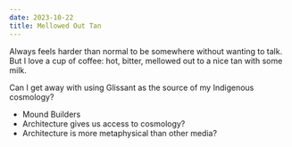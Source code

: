 ```yaml
---
date: 2023-10-22
title: Mellowed Out Tan
---
```


Always feels harder than normal to be somewhere without wanting to talk. But I love a cup of coffee: hot, bitter, mellowed out to a nice tan with some milk.

Can I get away with using Glissant as the source of my Indigenous cosmology?

- Mound Builders
- Architecture gives us access to cosmology? 
- Architecture is more metaphysical than other media?
